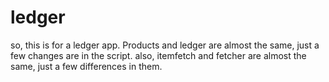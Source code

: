 # ledger
so, this is for a ledger app. Products and ledger are almost the same, just a few changes are in the script.
also, itemfetch and fetcher are almost the same, just a few differences in them.

